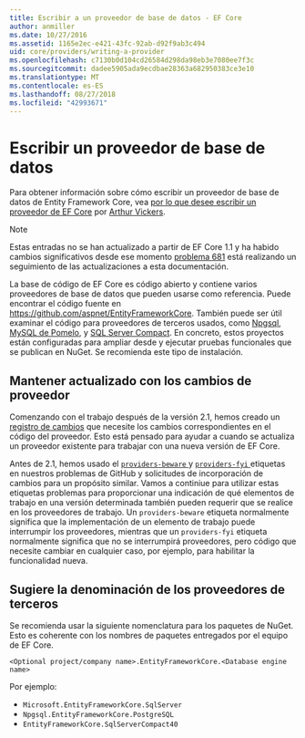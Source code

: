 ```yaml
---
title: Escribir a un proveedor de base de datos - EF Core
author: anmiller
ms.date: 10/27/2016
ms.assetid: 1165e2ec-e421-43fc-92ab-d92f9ab3c494
uid: core/providers/writing-a-provider
ms.openlocfilehash: c7130b0d104cd26584d298da98eb3e7080ee7f3c
ms.sourcegitcommit: dadee5905ada9ecdbae28363a682950383ce3e10
ms.translationtype: MT
ms.contentlocale: es-ES
ms.lasthandoff: 08/27/2018
ms.locfileid: "42993671"
---
```

# <a name="writing-a-database-provider"></a>Escribir un proveedor de base de datos

Para obtener información sobre cómo escribir un proveedor de base de datos de Entity Framework Core, vea [por lo que desee escribir un proveedor de EF Core](https://blog.oneunicorn.com/2016/11/11/so-you-want-to-write-an-ef-core-provider/) por [Arthur Vickers](https://github.com/ajcvickers).

> [!NOTE]
> Estas entradas no se han actualizado a partir de EF Core 1.1 y ha habido cambios significativos desde ese momento [problema 681](https://github.com/aspnet/EntityFramework.Docs/issues/681) está realizando un seguimiento de las actualizaciones a esta documentación.

La base de código de EF Core es código abierto y contiene varios proveedores de base de datos que pueden usarse como referencia. Puede encontrar el código fuente en https://github.com/aspnet/EntityFrameworkCore. También puede ser útil examinar el código para proveedores de terceros usados, como [Npgsql](https://github.com/npgsql/Npgsql.EntityFrameworkCore.PostgreSQL), [MySQL de Pomelo](https://github.com/PomeloFoundation/Pomelo.EntityFrameworkCore.MySql), y [SQL Server Compact](https://github.com/ErikEJ/EntityFramework.SqlServerCompact). En concreto, estos proyectos están configuradas para ampliar desde y ejecutar pruebas funcionales que se publican en NuGet. Se recomienda este tipo de instalación.

## <a name="keeping-up-to-date-with-provider-changes"></a>Mantener actualizado con los cambios de proveedor

Comenzando con el trabajo después de la versión 2.1, hemos creado un [registro de cambios](provider-log.md) que necesite los cambios correspondientes en el código del proveedor. Esto está pensado para ayudar a cuando se actualiza un proveedor existente para trabajar con una nueva versión de EF Core.

Antes de 2.1, hemos usado el [ `providers-beware` ](https://github.com/aspnet/EntityFrameworkCore/labels/providers-beware) y [ `providers-fyi` ](https://github.com/aspnet/EntityFrameworkCore/labels/providers-fyi) etiquetas en nuestros problemas de GitHub y solicitudes de incorporación de cambios para un propósito similar. Vamos a continiue para utilizar estas etiquetas problemas para proporcionar una indicación de qué elementos de trabajo en una versión determinada también pueden requerir que se realice en los proveedores de trabajo. Un `providers-beware` etiqueta normalmente significa que la implementación de un elemento de trabajo puede interrumpir los proveedores, mientras que un `providers-fyi` etiqueta normalmente significa que no se interrumpirá proveedores, pero código que necesite cambiar en cualquier caso, por ejemplo, para habilitar la funcionalidad nueva.

## <a name="suggested-naming-of-third-party-providers"></a>Sugiere la denominación de los proveedores de terceros

Se recomienda usar la siguiente nomenclatura para los paquetes de NuGet. Esto es coherente con los nombres de paquetes entregados por el equipo de EF Core.

`<Optional project/company name>.EntityFrameworkCore.<Database engine name>`

Por ejemplo:
* `Microsoft.EntityFrameworkCore.SqlServer`
* `Npgsql.EntityFrameworkCore.PostgreSQL`
* `EntityFrameworkCore.SqlServerCompact40`

